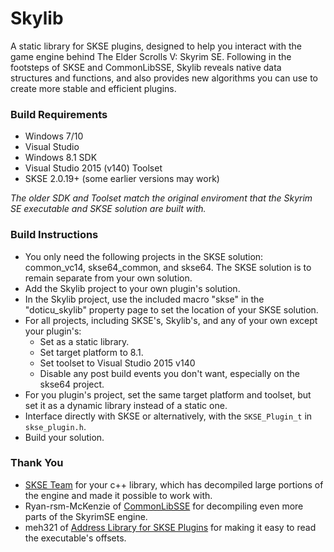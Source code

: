 # Skylib
A static library for SKSE plugins, designed to help you interact with the game engine behind The Elder Scrolls V: Skyrim SE. Following in the footsteps of SKSE and CommonLibSSE, Skylib reveals native data structures and functions, and also provides new algorithms you can use to create more stable and efficient plugins.

### Build Requirements
- Windows 7/10
- Visual Studio
- Windows 8.1 SDK
- Visual Studio 2015 (v140) Toolset
- SKSE 2.0.19+ (some earlier versions may work)

*The older SDK and Toolset match the original enviroment that the Skyrim SE executable and SKSE solution are built with.*

### Build Instructions
- You only need the following projects in the SKSE solution: common_vc14, skse64_common, and skse64. The SKSE solution is to remain separate from your own solution.
- Add the Skylib project to your own plugin's solution.
- In the Skylib project, use the included macro "skse" in the "doticu_skylib" property page to set the location of your SKSE solution.
- For all projects, including SKSE's, Skylib's, and any of your own except your plugin's:
   - Set as a static library.
   - Set target platform to 8.1.
   - Set toolset to Visual Studio 2015 v140
   - Disable any post build events you don't want, especially on the skse64 project.
- For you plugin's project, set the same target platform and toolset, but set it as a dynamic library instead of a static one.
- Interface directly with SKSE or alternatively, with the `SKSE_Plugin_t` in `skse_plugin.h`.
- Build your solution.

### Thank You
- [SKSE Team](http://skse.silverlock.org/) for your c++ library, which has decompiled large portions of the engine and made it possible to work with.
- Ryan-rsm-McKenzie of [CommonLibSSE](https://github.com/Ryan-rsm-McKenzie/CommonLibSSE) for decompiling even more parts of the SkyrimSE engine.
- meh321 of [Address Library for SKSE Plugins](https://www.nexusmods.com/skyrimspecialedition/mods/32444) for making it easy to read the executable's offsets.

